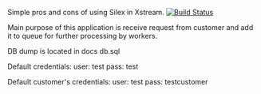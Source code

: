 Simple pros and cons of using Silex in Xstream.
[![Build Status](https://secure.travis-ci.org/mrok/movie-gateway.png)](http://travis-ci.org/mrok/movie-gateway)

Main purpose of this application is receive request from customer and add it to queue for further processing by workers.

DB dump is located in docs db.sql

Default credentials:
user: test
pass: test

Default customer's credentials:
user: test
pass: testcustomer